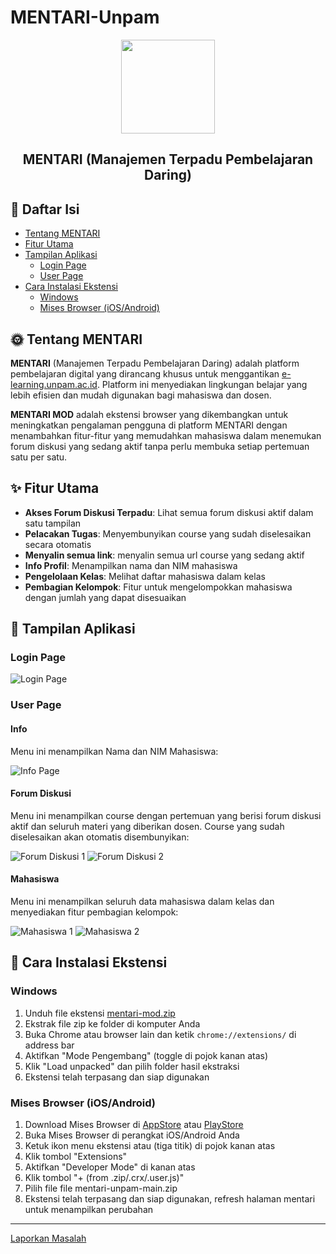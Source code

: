 # MENTARI-Unpam

<div align="center">
  <img src="https://github.com/user-attachments/assets/bc206a62-4b37-4064-a1af-872e7a157463" width="150">
  <h2>MENTARI (Manajemen Terpadu Pembelajaran Daring)</h2>
</div>

## 📑 Daftar Isi
- [Tentang MENTARI](#tentang-mentari)
- [Fitur Utama](#fitur-utama)
- [Tampilan Aplikasi](#tampilan-aplikasi)
  - [Login Page](#login-page)
  - [User Page](#user-page)
- [Cara Instalasi Ekstensi](#cara-instalasi-ekstensi)
  - [Windows](#windows)
  - [Mises Browser (iOS/Android)](#mises-browser-iosandroid)

## 🌞 Tentang MENTARI

**MENTARI** (Manajemen Terpadu Pembelajaran Daring) adalah platform pembelajaran digital yang dirancang khusus untuk menggantikan [e-learning.unpam.ac.id](https://e-learning.unpam.ac.id). Platform ini menyediakan lingkungan belajar yang lebih efisien dan mudah digunakan bagi mahasiswa dan dosen.

**MENTARI MOD** adalah ekstensi browser yang dikembangkan untuk meningkatkan pengalaman pengguna di platform MENTARI dengan menambahkan fitur-fitur yang memudahkan mahasiswa dalam menemukan forum diskusi yang sedang aktif tanpa perlu membuka setiap pertemuan satu per satu.

## ✨ Fitur Utama

- **Akses Forum Diskusi Terpadu**: Lihat semua forum diskusi aktif dalam satu tampilan
- **Pelacakan Tugas**: Menyembunyikan course yang sudah diselesaikan secara otomatis
- **Menyalin semua link**: menyalin semua url course yang sedang aktif
- **Info Profil**: Menampilkan nama dan NIM mahasiswa
- **Pengelolaan Kelas**: Melihat daftar mahasiswa dalam kelas
- **Pembagian Kelompok**: Fitur untuk mengelompokkan mahasiswa dengan jumlah yang dapat disesuaikan

## 📱 Tampilan Aplikasi

### Login Page
![Login Page](https://github.com/user-attachments/assets/b19f5120-c127-4003-9d58-5f7d1b3d9fac)

### User Page

#### Info
Menu ini menampilkan Nama dan NIM Mahasiswa:

![Info Page](https://github.com/user-attachments/assets/9dff4fd7-ceb1-4b22-b822-2a93cd9d4bc6)

#### Forum Diskusi
Menu ini menampilkan course dengan pertemuan yang berisi forum diskusi aktif dan seluruh materi yang diberikan dosen. Course yang sudah diselesaikan akan otomatis disembunyikan:

![Forum Diskusi 1](https://github.com/user-attachments/assets/82181c45-e0d9-4e16-b982-012760ec0900)
![Forum Diskusi 2](https://github.com/user-attachments/assets/8970695b-0bcf-4de0-a75b-1eb93384c561)

#### Mahasiswa
Menu ini menampilkan seluruh data mahasiswa dalam kelas dan menyediakan fitur pembagian kelompok:

![Mahasiswa 1](https://github.com/user-attachments/assets/311253a2-00d8-48b6-802e-a6bacb6acb06)
![Mahasiswa 2](https://github.com/user-attachments/assets/c81ec8fc-3a8f-48fd-a0d7-83f6532c8005)

## 🔧 Cara Instalasi Ekstensi

### Windows
1. Unduh file ekstensi [mentari-mod.zip](https://github.com/lukman754/Mentari-Unpam/releases/tag/v1.0)
2. Ekstrak file zip ke folder di komputer Anda
3. Buka Chrome atau browser lain dan ketik `chrome://extensions/` di address bar
4. Aktifkan "Mode Pengembang" (toggle di pojok kanan atas)
5. Klik "Load unpacked" dan pilih folder hasil ekstraksi
6. Ekstensi telah terpasang dan siap digunakan

### Mises Browser (iOS/Android)
1. Download Mises Browser di [AppStore](https://apps.apple.com/us/app/mises-browser/id6451129542) atau [PlayStore](https://play.google.com/store/apps/details?id=site.mises.browser)
2. Buka Mises Browser di perangkat iOS/Android Anda
3. Ketuk ikon menu ekstensi atau (tiga titik) di pojok kanan atas
4. Klik tombol "Extensions"
5. Aktifkan "Developer Mode" di kanan atas
6. Klik tombol "+ (from .zip/.crx/.user.js)"
7. Pilih file file mentari-unpam-main.zip
8. Ekstensi telah terpasang dan siap digunakan, refresh halaman mentari untuk menampilkan perubahan

---

[Laporkan Masalah](https://github.com/Lukman754/mentari-unpam/issues)
